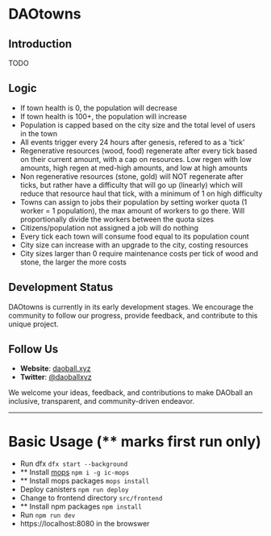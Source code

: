 # DAOtowns

## Introduction
TODO

## Logic
- If town health is 0, the population will decrease
- If town health is 100+, the population will increase
- Population is capped based on the city size and the total level of users in the town
- All events trigger every 24 hours after genesis, refered to as a 'tick'
- Regenerative resources (wood, food) regenerate after every tick based on their current amount, with a cap on resources. Low regen with low amounts, high regen at med-high amounts, and low at high amounts
- Non regenerative resources (stone, gold) will NOT regenerate after ticks, but rather have a difficulty that will go up (linearly) which will reduce that resource haul that tick, with a minimum of 1 on high difficulty
- Towns can assign to jobs their population by setting worker quota (1 worker = 1 population), the max amount of workers to go there. Will proportionally divide the workers between the quota sizes
- Citizens/population not assigned a job will do nothing
- Every tick each town will consume food equal to its population count
- City size can increase with an upgrade to the city, costing resources
- City sizes larger than 0 require maintenance costs per tick of wood and stone, the larger the more costs

## Development Status
DAOtowns is currently in its early development stages. We encourage the community to follow our progress, provide feedback, and contribute to this unique project.

## Follow Us
- **Website**: [daoball.xyz](https://daoball.xyz)
- **Twitter**: [@daoballxyz](https://twitter.com/daoballxyz)

We welcome your ideas, feedback, and contributions to make DAOball an inclusive, transparent, and community-driven endeavor.

---

# Basic Usage (** marks first run only)
- Run dfx `dfx start --background`
- ** Install [mops](https://mops.one) `npm i -g ic-mops` 
- ** Install mops packages `mops install`
- Deploy canisters `npm run deploy`
- Change to frontend directory `src/frontend`
- ** Install npm packages `npm install`
- Run `npm run dev`
- https://localhost:8080 in the browswer
